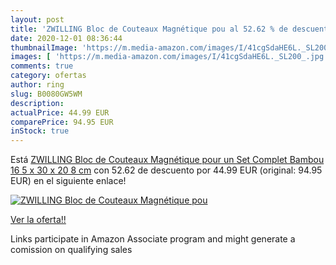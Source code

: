 ```yaml
---
layout: post
title: 'ZWILLING Bloc de Couteaux Magnétique pou al 52.62 % de descuento'
date: 2020-12-01 08:36:44
thumbnailImage: 'https://m.media-amazon.com/images/I/41cgSdaHE6L._SL200_.jpg'
images: [ 'https://m.media-amazon.com/images/I/41cgSdaHE6L._SL200_.jpg' ]
comments: true
category: ofertas
author: ring
slug: B0080GW5WM
description:
actualPrice: 44.99 EUR
comparePrice: 94.95 EUR
inStock: true
---
```


Está [ZWILLING Bloc de Couteaux Magnétique pour un Set Complet  Bambou  16 5 x 30 x 20 8 cm](https://www.amazon.fr/dp/B0080GW5WM/?tag=tolees0d-21) con 52.62 de descuento por 44.99 EUR (original: 94.95 EUR) en el siguiente enlace!

[![ZWILLING Bloc de Couteaux Magnétique pou](https://m.media-amazon.com/images/I/41cgSdaHE6L._SL200_.jpg)](https://www.amazon.fr/dp/B0080GW5WM/?tag=tolees0d-21)

[Ver la oferta!!](https://www.amazon.fr/dp/B0080GW5WM/?tag=tolees0d-21)

Links participate in Amazon Associate program and might generate a comission on qualifying sales


